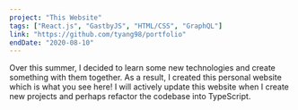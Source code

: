 ```yaml
---
project: "This Website"
tags: ["React.js", "GastbyJS", "HTML/CSS", "GraphQL"]
link: "https://github.com/tyang98/portfolio"
endDate: "2020-08-10"
---
```


Over this summer, I decided to learn some new technologies and create something with them together. As a result, I created this personal website which is what you see here! I will actively update this website when I create new projects and perhaps refactor the codebase into TypeScript. </p>

